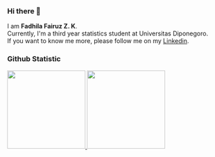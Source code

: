 ### Hi there 👋

I am **Fadhila Fairuz Z. K**.\
Currently, I'm a third year statistics student at Universitas Diponegoro.\
If you want to know me more, please follow me on my [Linkedin](https://www.linkedin.com/in/fadhilakenedi).

### Github Statistic
<p align="left">
<a href="https://github.com/fadhilakenedi">
  <img height="180em" src="https://github-readme-stats-eight-theta.vercel.app/api?username=fadhilakenedi&show_icons=true&theme=algolia&include_all_commits=true&count_private=true"/>
  <img height="180em" src="https://github-readme-stats-eight-theta.vercel.app/api/top-langs/?username=fadhilakenedi&layout=compact&langs_count=8&theme=algolia"/>
</a>
</p>

